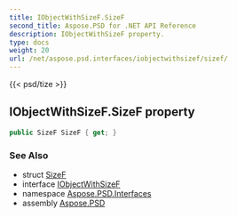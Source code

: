 ```yaml
---
title: IObjectWithSizeF.SizeF
second_title: Aspose.PSD for .NET API Reference
description: IObjectWithSizeF property. 
type: docs
weight: 20
url: /net/aspose.psd.interfaces/iobjectwithsizef/sizef/
---
```

{{< psd/tize >}}
## IObjectWithSizeF.SizeF property

```csharp
public SizeF SizeF { get; }
```

### See Also

* struct [SizeF](../../../aspose.psd/sizef/)
* interface [IObjectWithSizeF](../)
* namespace [Aspose.PSD.Interfaces](../../iobjectwithsizef/)
* assembly [Aspose.PSD](../../../)


